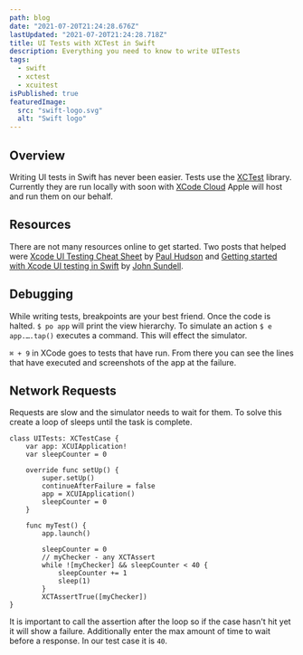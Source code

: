 ```yaml
---
path: blog
date: "2021-07-20T21:24:28.676Z"
lastUpdated: "2021-07-20T21:24:28.718Z"
title: UI Tests with XCTest in Swift
description: Everything you need to know to write UITests
tags:
  - swift
  - xctest
  - xcuitest
isPublished: true
featuredImage:
  src: "swift-logo.svg"
  alt: "Swift logo"
---
```


## Overview

Writing UI tests in Swift has never been easier. Tests use the [XCTest](https://developer.apple.com/documentation/xctest) library. Currently they are run locally with soon with [XCode Cloud](https://developer.apple.com/xcode-cloud/) Apple will host and run them on our behalf.

## Resources

There are not many resources online to get started. Two posts that helped were [Xcode UI Testing Cheat Sheet](https://www.hackingwithswift.com/articles/148/xcode-ui-testing-cheat-sheet) by [Paul Hudson](https://twitter.com/twostraws?s=20) and [Getting started with Xcode UI testing in Swift](https://www.swiftbysundell.com/articles/getting-started-with-xcode-ui-testing-in-swift/) by [John Sundell](https://twitter.com/swiftbysundell?s=20).

## Debugging

While writing tests, breakpoints are your best friend. Once the code is halted. `$ po app` will print the view hierarchy. To simulate an action `$ e app.….tap()` executes a command. This will effect the simulator.

`⌘ + 9` in XCode goes to tests that have run. From there you can see the lines that have executed and screenshots of the app at the failure.

## Network Requests

Requests are slow and the simulator needs to wait for them. To solve this create a loop of sleeps until the task is complete.

```
class UITests: XCTestCase {
    var app: XCUIApplication!
    var sleepCounter = 0

    override func setUp() {
        super.setUp()
        continueAfterFailure = false
        app = XCUIApplication()
        sleepCounter = 0
    }

    func myTest() {
        app.launch()

        sleepCounter = 0
        // myChecker - any XCTAssert
        while ![myChecker] && sleepCounter < 40 {
            sleepCounter += 1
            sleep(1)
        }
        XCTAssertTrue([myChecker])
}

```

It is important to call the assertion after the loop so if the case hasn't hit yet it will show a failure. Additionally enter the max amount of time to wait before a response. In our test case it is `40`.

